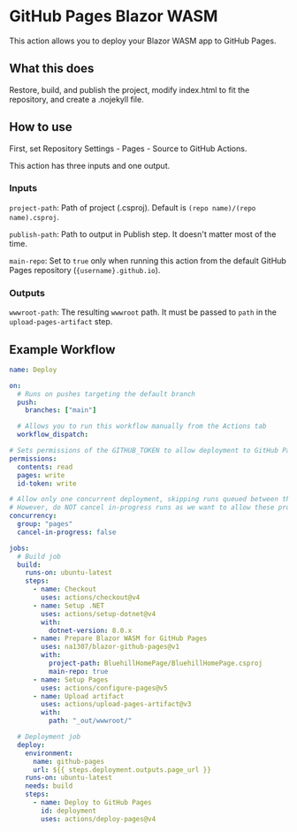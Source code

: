 # GitHub Pages Blazor WASM
This action allows you to deploy your Blazor WASM app to GitHub Pages.

## What this does
Restore, build, and publish the project, modify index.html to fit the repository, and create a .nojekyll file.

## How to use
First, set Repository Settings - Pages - Source to GitHub Actions.

This action has three inputs and one output.

### Inputs
`project-path`: Path of project (.csproj). Default is `(repo name)/(repo name).csproj`.

`publish-path`: Path to output in Publish step. It doesn't matter most of the time.

`main-repo`: Set to `true` only when running this action from the default GitHub Pages repository (`{username}.github.io`).

### Outputs
`wwwroot-path`: The resulting `wwwroot` path. It must be passed to `path` in the `upload-pages-artifact` step.

## Example Workflow
```yml
name: Deploy

on:
  # Runs on pushes targeting the default branch
  push:
    branches: ["main"]

  # Allows you to run this workflow manually from the Actions tab
  workflow_dispatch:

# Sets permissions of the GITHUB_TOKEN to allow deployment to GitHub Pages
permissions:
  contents: read
  pages: write
  id-token: write

# Allow only one concurrent deployment, skipping runs queued between the run in-progress and latest queued.
# However, do NOT cancel in-progress runs as we want to allow these production deployments to complete.
concurrency:
  group: "pages"
  cancel-in-progress: false

jobs:
  # Build job
  build:
    runs-on: ubuntu-latest
    steps:
      - name: Checkout
        uses: actions/checkout@v4
      - name: Setup .NET
        uses: actions/setup-dotnet@v4
        with:
          dotnet-version: 8.0.x
      - name: Prepare Blazor WASM for GitHub Pages
        uses: na1307/blazor-github-pages@v1
        with:
          project-path: BluehillHomePage/BluehillHomePage.csproj
          main-repo: true
      - name: Setup Pages
        uses: actions/configure-pages@v5
      - name: Upload artifact
        uses: actions/upload-pages-artifact@v3
        with:
          path: "_out/wwwroot/"

  # Deployment job
  deploy:
    environment:
      name: github-pages
      url: ${{ steps.deployment.outputs.page_url }}
    runs-on: ubuntu-latest
    needs: build
    steps:
      - name: Deploy to GitHub Pages
        id: deployment
        uses: actions/deploy-pages@v4
```
